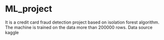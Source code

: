 # ML_project
It is a credit card fraud detection project based on isolation forest algorithm. The machine is trained on the data more than 200000 rows. 
Data source kaggle
